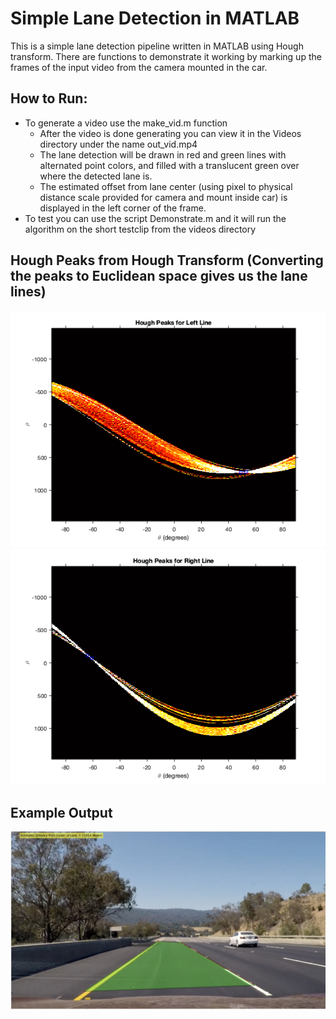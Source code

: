 # Simple Lane Detection in MATLAB
This is a simple lane detection pipeline written in MATLAB using Hough transform.  There are functions to demonstrate it working by marking up the frames of the input video from the camera mounted in the car.

## How to Run:
* To generate a video use the make_vid.m function
	* After the video is done generating you can view it in the Videos directory under the name out_vid.mp4
	* The lane detection will be drawn in red and green lines with alternated point colors, and filled with a translucent green over where the detected lane is.
	* The estimated offset from lane center (using pixel to physical distance scale provided for camera and mount inside car) is displayed in the left corner of the frame.
* To test you can use the script Demonstrate.m and it will run the algorithm on the short testclip from the videos directory

## Hough Peaks from Hough Transform (Converting the peaks to Euclidean space gives us the lane lines)
![Hough](Hough_Figures/leftlineHough.png)
![Hough](Hough_Figures/rightlineHough.png)

## Example Output

![Example](Videos/Example.png)




